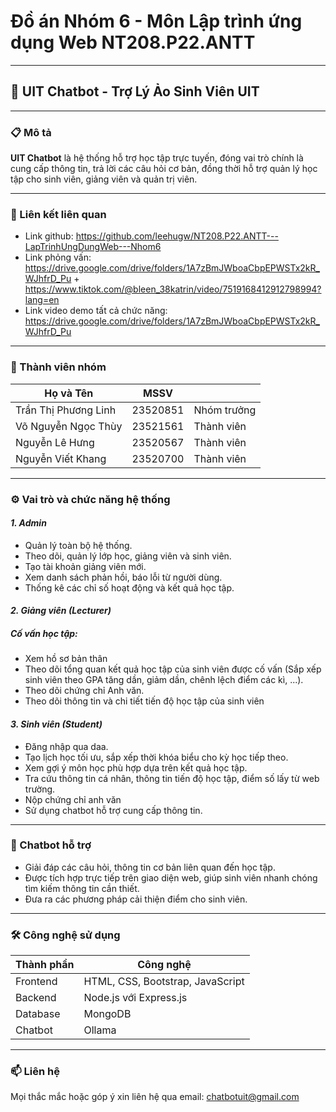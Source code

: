 # Đồ án Nhóm 6 - Môn Lập trình ứng dụng Web NT208.P22.ANTT

---

## 🤖 UIT Chatbot - Trợ Lý Ảo Sinh Viên UIT     

---

### 📋 Mô tả
**UIT Chatbot** là hệ thống hỗ trợ học tập trực tuyến, đóng vai trò chính là cung cấp thông tin, trả lời các câu hỏi cơ bản, đồng thời hỗ trợ quản lý học tập cho sinh viên, giảng viên và quản trị viên.  

---
### 📎 Liên kết liên quan
- Link github: https://github.com/leehugw/NT208.P22.ANTT---LapTrinhUngDungWeb---Nhom6
- Link phỏng vấn: https://drive.google.com/drive/folders/1A7zBmJWboaCbpEPWSTx2kR_WJhfrD_Pu + https://www.tiktok.com/@bleen_38katrin/video/7519168412912798994?lang=en
- Link video demo tất cả chức năng: https://drive.google.com/drive/folders/1A7zBmJWboaCbpEPWSTx2kR_WJhfrD_Pu

---
### 👥 Thành viên nhóm

| Họ và Tên             | MSSV     |             |
|-----------------------|----------|------------ |
| Trần Thị Phương Linh  | 23520851 | Nhóm trưởng |
| Võ Nguyễn Ngọc Thùy   | 23521561 | Thành viên  |
| Nguyễn Lê Hưng        | 23520567 | Thành viên  |
| Nguyễn Viết Khang     | 23520700 | Thành viên  |

---

### ⚙️ Vai trò và chức năng hệ thống

#### *1. Admin*
- Quản lý toàn bộ hệ thống.
- Theo dõi, quản lý lớp học, giảng viên và sinh viên.
- Tạo tài khoản giảng viên mới.
- Xem danh sách phản hồi, báo lỗi từ người dùng.
- Thống kê các chỉ số hoạt động và kết quả học tập.

#### *2. Giảng viên (Lecturer)*

##### Cố vấn học tập:
- Xem hồ sơ bản thân
- Theo dõi tổng quan kết quả học tập của sinh viên được cố vấn (Sắp xếp sinh viên theo GPA tăng dần, giảm dần, chênh lệch điểm các kì, ...).
- Theo dõi chứng chỉ Anh văn.
- Theo dõi thông tin và chi tiết tiến độ học tập của sinh viên

#### *3. Sinh viên (Student)*
- Đăng nhập qua daa.
- Tạo lịch học tối ưu, sắp xếp thời khóa biểu cho kỳ học tiếp theo.
- Xem gợi ý môn học phù hợp dựa trên kết quả học tập.
- Tra cứu thông tin cá nhân, thông tin tiến độ học tập, điểm số lấy từ web trường.
- Nộp chứng chỉ anh văn
- Sử dụng chatbot hỗ trợ cung cấp thông tin.
---

### 🤖 Chatbot hỗ trợ
- Giải đáp các câu hỏi, thông tin cơ bản liên quan đến học tập.
- Được tích hợp trực tiếp trên giao diện web, giúp sinh viên nhanh chóng tìm kiếm thông tin cần thiết.
- Đưa ra các phương pháp cải thiện điểm cho sinh viên.

---

### 🛠️ Công nghệ sử dụng

| Thành phần  | Công nghệ                        |
|-------------|----------------------------------|
| Frontend    | HTML, CSS, Bootstrap, JavaScript |
| Backend     | Node.js với Express.js           |
| Database    | MongoDB                          |
| Chatbot     | Ollama                           |

---
### 📫 Liên hệ
Mọi thắc mắc hoặc góp ý xin liên hệ qua email: chatbotuit@gmail.com




